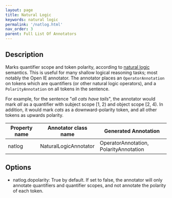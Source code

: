 ```yaml
---
layout: page
title: Natural Logic
keywords: natural logic
permalink: '/natlog.html'
nav_order: 3
parent: Full List Of Annotators
---
```


## Description

Marks quantifier scope and token polarity, according to [natural logic](http://nlp.stanford.edu/projects/natlog.html) semantics. This is useful for many shallow logical reasoning tasks; most notably the Open IE annotator. The annotator places an `OperatorAnnotation` on tokens which are quantifiers (or other natural logic operators), and a `PolarityAnnotation` on all tokens in the sentence. 

For example, for the sentence "*all cats have tails*", the annotator would mark *all* as a quantifier with subject scope [1, 2) and object scope [2, 4). In addition, it would mark *cats* as a downward-polarity token, and all other tokens as upwards polarity.

| Property name | Annotator class name | Generated Annotation |
| --- | --- | --- |
| natlog | NaturalLogicAnnotator | OperatorAnnotation, PolarityAnnotation |

## Options

* natlog.dopolarity: True by default. If set to false, the annotator will only annotate quantifiers and quantifier scopes, and not annotate the polarity of each token.
